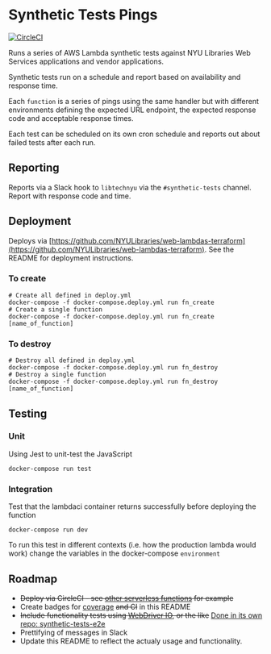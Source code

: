 # Synthetic Tests Pings

[![CircleCI](https://circleci.com/gh/NYULibraries/synthetic-tests-pings.svg?style=shield)](https://circleci.com/gh/NYULibraries/synthetic-tests-pings)

Runs a series of AWS Lambda synthetic tests against NYU Libraries Web Services applications and vendor applications.

Synthetic tests run on a schedule and report based on availability and response time.

Each `function` is a series of pings using the same handler but with different environments defining the expected URL endpoint, the expected response code and acceptable response times.

Each test can be scheduled on its own cron schedule and reports out about failed tests after each run.

## Reporting

Reports via a Slack hook to `libtechnyu` via the `#synthetic-tests` channel. Report with response code and time.

## Deployment

Deploys via [https://github.com/NYULibraries/web-lambdas-terraform](https://github.com/NYULibraries/web-lambdas-terraform). See the README for deployment instructions.

### To create

```
# Create all defined in deploy.yml
docker-compose -f docker-compose.deploy.yml run fn_create
# Create a single function
docker-compose -f docker-compose.deploy.yml run fn_create [name_of_function]
```

### To destroy

```
# Destroy all defined in deploy.yml
docker-compose -f docker-compose.deploy.yml run fn_destroy
# Destroy a single function
docker-compose -f docker-compose.deploy.yml run fn_destroy [name_of_function]
```

## Testing

### Unit

Using Jest to unit-test the JavaScript

```
docker-compose run test
```

### Integration 

Test that the lambdaci container returns successfully before deploying the function

```
docker-compose run dev
```

To run this test in different contexts (i.e. how the production lambda would work) change the variables in the docker-compose `environment` 

## Roadmap

- ~~Deploy via CircleCI - see [other serverless functions](https://github.com/NYULibraries/bobcat-linker/blob/master/.circleci/config.yml) for example~~
- Create badges for [coverage](https://www.npmjs.com/package/jest-coverage-badges) ~~and CI~~ in this README
- ~~Include functionality tests using [WebDriver IO](https://webdriver.io/), or the like~~ [Done in its own repo: synthetic-tests-e2e](https://github.com/NYULibraries/synthetic-tests-e2e)
- Prettifying of messages in Slack
- Update this README to reflect the actualy usage and functionality.
